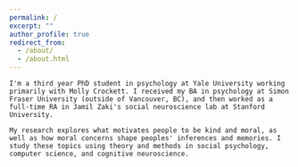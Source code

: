 ```yaml
---
permalink: /
excerpt: ""
author_profile: true
redirect_from: 
  - /about/
  - /about.html
---
```


`I'm a third year PhD student in psychology at Yale University working primarily with Molly Crockett. I received my BA in psychology at Simon Fraser University (outside of Vancouver, BC), and then worked as a full-time RA in Jamil Zaki's social neuroscience lab at Stanford University.` 

`My research explores what motivates people to be kind and moral, as well as how moral concerns shape peoples' inferences and memories. I study these topics using theory and methods in social psychology, computer science, and cognitive neuroscience.`
